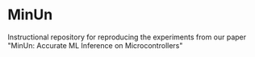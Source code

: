 # MinUn
Instructional repository for reproducing the experiments from our paper "MinUn: Accurate ML Inference on Microcontrollers"
